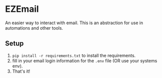 # EZEmail

An easier way to interact with email. This is an abstraction for use in automations and other tools.

## Setup

1. `pip install -r requirements.txt` to install the requirements.
2. fill in your email login information for the `.env` file (OR use your systems env).
3. That's it!